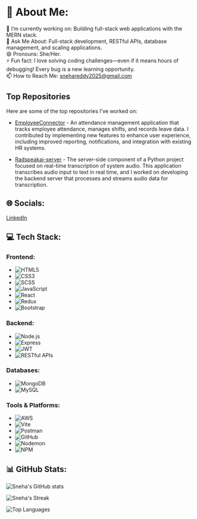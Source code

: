# 💫 About Me:
🚀 I’m currently working on: Building full-stack web applications with the MERN stack.  
💬 Ask Me About: Full-stack development, RESTful APIs, database management, and scaling applications.  
😄 Pronouns: She/Her.  
⚡ Fun fact: I love solving coding challenges—even if it means hours of debugging! Every bug is a new learning opportunity.  
📫 How to Reach Me: [snehareddy2025@gmail.com](mailto:snehareddy2025@gmail.com)  
## Top Repositories

Here are some of the top repositories I've worked on:

- [EmployeeConnector](https://github.com/Radscribe-1/EmployeeConnector) - An attendance management application that tracks employee attendance, manages shifts, and records leave data. I contributed by implementing new features to enhance user experience, including improved reporting, notifications, and integration with existing HR systems.

- [Radspeakai-server](https://github.com/Radscribe-1/Radspeakai-server) - The server-side component of a Python project focused on real-time transcription of system audio. This application transcribes audio input to text in real time, and I worked on developing the backend server that processes and streams audio data for transcription.

## 🌐 Socials:
[LinkedIn](https://www.linkedin.com/in/sneha-reddy-080918236)
## 💻 Tech Stack:

### **Frontend:**
- ![HTML5](https://img.shields.io/badge/HTML5-E34F26?style=for-the-badge&logo=html5&logoColor=white) 
- ![CSS3](https://img.shields.io/badge/CSS3-1572B6?style=for-the-badge&logo=css3&logoColor=white) 
- ![SCSS](https://img.shields.io/badge/SCSS-CC6699?style=for-the-badge&logo=sass&logoColor=white) 
- ![JavaScript](https://img.shields.io/badge/JavaScript-F7DF1E?style=for-the-badge&logo=javascript&logoColor=black) 
- ![React](https://img.shields.io/badge/React-61DAFB?style=for-the-badge&logo=react&logoColor=black) 
- ![Redux](https://img.shields.io/badge/Redux-764ABC?style=for-the-badge&logo=redux&logoColor=white) 
- ![Bootstrap](https://img.shields.io/badge/Bootstrap-563D7C?style=for-the-badge&logo=bootstrap&logoColor=white)
### **Backend:**
- ![Node.js](https://img.shields.io/badge/Node.js-339933?style=for-the-badge&logo=node.js&logoColor=white)
- ![Express](https://img.shields.io/badge/Express-000000?style=for-the-badge&logo=express&logoColor=white) 
- ![JWT](https://img.shields.io/badge/JWT-000000?style=for-the-badge&logo=json-web-tokens&logoColor=white) 
- ![RESTful APIs](https://img.shields.io/badge/RESTful%20APIs-00BFFF?style=for-the-badge&logo=rest&logoColor=white) 
### **Databases:**
- ![MongoDB](https://img.shields.io/badge/MongoDB-47A248?style=for-the-badge&logo=mongodb&logoColor=white) 
- ![MySQL](https://img.shields.io/badge/MySQL-4479A1?style=for-the-badge&logo=mysql&logoColor=white) 
### **Tools & Platforms:**
- ![AWS](https://img.shields.io/badge/AWS-232F3E?style=for-the-badge&logo=amazonaws&logoColor=white) 
- ![Vite](https://img.shields.io/badge/Vite-646CFF?style=for-the-badge&logo=vite&logoColor=white) 
- ![Postman](https://img.shields.io/badge/Postman-FF6C37?style=for-the-badge&logo=postman&logoColor=white) 
- ![GitHub](https://img.shields.io/badge/GitHub-181717?style=for-the-badge&logo=github&logoColor=white) 
- ![Nodemon](https://img.shields.io/badge/Nodemon-76D04B?style=for-the-badge&logo=nodemon&logoColor=white) 
- ![NPM](https://img.shields.io/badge/NPM-CB3837?style=for-the-badge&logo=npm&logoColor=white) 


## 📊 GitHub Stats:

![Sneha's GitHub stats](https://github-readme-stats.vercel.app/api?username=sneha-reddy&show_icons=true&theme=radical)

![Sneha's Streak](https://github-readme-streak-stats.herokuapp.com/?user=sneha-reddy&theme=radical)

![Top Languages](https://github-readme-stats.vercel.app/api/top-langs/?username=sneha-reddy&layout=compact&theme=radical)
